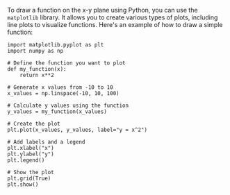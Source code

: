 
To draw a function on the x-y plane using Python, you can use the `matplotlib` library. It allows you to create various types of plots, including line plots to visualize functions. Here's an example of how to draw a simple function:

    import matplotlib.pyplot as plt
    import numpy as np
    
    # Define the function you want to plot
    def my_function(x):
        return x**2
    
    # Generate x values from -10 to 10
    x_values = np.linspace(-10, 10, 100)
    
    # Calculate y values using the function
    y_values = my_function(x_values)
    
    # Create the plot
    plt.plot(x_values, y_values, label="y = x^2")
    
    # Add labels and a legend
    plt.xlabel("x")
    plt.ylabel("y")
    plt.legend()
    
    # Show the plot
    plt.grid(True)
    plt.show()
